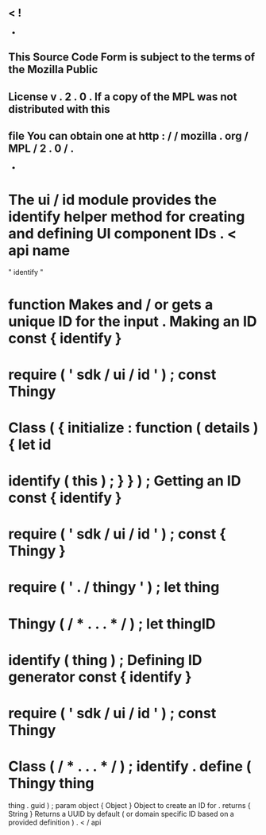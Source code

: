 <
!
-
-
This
Source
Code
Form
is
subject
to
the
terms
of
the
Mozilla
Public
-
License
v
.
2
.
0
.
If
a
copy
of
the
MPL
was
not
distributed
with
this
-
file
You
can
obtain
one
at
http
:
/
/
mozilla
.
org
/
MPL
/
2
.
0
/
.
-
-
>
The
ui
/
id
module
provides
the
identify
helper
method
for
creating
and
defining
UI
component
IDs
.
<
api
name
=
"
identify
"
>
function
Makes
and
/
or
gets
a
unique
ID
for
the
input
.
Making
an
ID
const
{
identify
}
=
require
(
'
sdk
/
ui
/
id
'
)
;
const
Thingy
=
Class
(
{
initialize
:
function
(
details
)
{
let
id
=
identify
(
this
)
;
}
}
)
;
Getting
an
ID
const
{
identify
}
=
require
(
'
sdk
/
ui
/
id
'
)
;
const
{
Thingy
}
=
require
(
'
.
/
thingy
'
)
;
let
thing
=
Thingy
(
/
*
.
.
.
*
/
)
;
let
thingID
=
identify
(
thing
)
;
Defining
ID
generator
const
{
identify
}
=
require
(
'
sdk
/
ui
/
id
'
)
;
const
Thingy
=
Class
(
/
*
.
.
.
*
/
)
;
identify
.
define
(
Thingy
thing
=
>
thing
.
guid
)
;
param
object
{
Object
}
Object
to
create
an
ID
for
.
returns
{
String
}
Returns
a
UUID
by
default
(
or
domain
specific
ID
based
on
a
provided
definition
)
.
<
/
api
>
